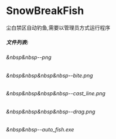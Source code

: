 # SnowBreakFish
尘白禁区自动钓鱼,需要以管理员方式运行程序
##### 文件列表:
###### &nbsp&nbsp--png
###### &nbsp&nbsp&nbsp&nbsp--bite.png
###### &nbsp&nbsp&nbsp&nbsp--cast_line.png
###### &nbsp&nbsp&nbsp&nbsp--drag.png
###### &nbsp&nbsp--auto_fish.exe
